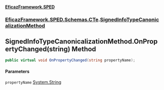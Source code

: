 #### [EficazFramework.SPED](EficazFrameworkSPED.md 'EficazFramework SPED')
### [EficazFramework.SPED.Schemas.CTe](EficazFramework.SPED.Schemas.CTe.md 'EficazFramework.SPED.Schemas.CTe').[SignedInfoTypeCanonicalizationMethod](EficazFramework.SPED.Schemas.CTe/SignedInfoTypeCanonicalizationMethod.md 'EficazFramework.SPED.Schemas.CTe.SignedInfoTypeCanonicalizationMethod')

## SignedInfoTypeCanonicalizationMethod.OnPropertyChanged(string) Method

```csharp
public virtual void OnPropertyChanged(string propertyName);
```
#### Parameters

<a name='EficazFramework.SPED.Schemas.CTe.SignedInfoTypeCanonicalizationMethod.OnPropertyChanged(string).propertyName'></a>

`propertyName` [System.String](https://docs.microsoft.com/en-us/dotnet/api/System.String 'System.String')